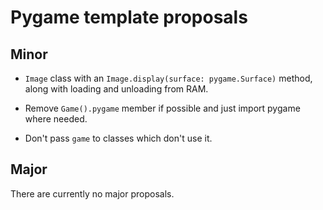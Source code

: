 # Pygame template proposals

## Minor

* `Image` class with an `Image.display(surface: pygame.Surface)` method,
along with loading and unloading from RAM.

* Remove `Game().pygame` member if possible and just import pygame where needed.

* Don't pass `game` to classes which don't use it.

## Major

There are currently no major proposals.
